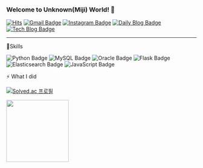 ### Welcome to Unknown(Miji) World! 👋
<!--
**unknown4250/unknown4250** is a ✨ _special_ ✨ repository because its `README.md` (this file) appears on your GitHub profile.

Here are some ideas to get you started:

- 🔭 I’m currently working on ...
- 🌱 I’m currently learning ...
- 👯 I’m looking to collaborate on ...
- 🤔 I’m looking for help with ...
- 💬 Ask me about ...
- 📫 How to reach me: ...
- 😄 Pronouns: ...
- ⚡ Fun fact: ...
-->

[![Hits](https://hits.seeyoufarm.com/api/count/incr/badge.svg?url=https%3A%2F%2Fgithub.com%2Funknown4250%2Fhit-counter&count_bg=%23CD646C&title_bg=%23555555&icon=&icon_color=%23E7E7E7&title=hits&edge_flat=false)](https://github.com/unknown4250)
[![Gmail Badge](https://img.shields.io/badge/Gmail-D14836?style=flat&logo=Gmail&logoColor=white)](mailto:mjjj4300@gmail.com)
[![Instagram Badge](https://img.shields.io/badge/Instagram-E4405F?style=flat&logoColor=white)](https://www.instagram.com/k_mijiii/)
[![Daily Blog Badge](https://img.shields.io/badge/Daily%20Blog-D03C75A?style=flat&logoColor=white)](https://blog.naver.com/unknown4250)
[![Tech Blog Badge](https://img.shields.io/badge/Tech%20Blog-78A5DC?style=flat&logoColor=white)](https://blog.naver.com/sky930425)

* * *
💪Skills

![Python Badge](https://img.shields.io/badge/Python-3776AB?style=flat&logoColor=white)
![MySQL Badge](https://img.shields.io/badge/MySQL-4479A1?style=flat&logoColor=white)
![Oracle Badge](https://img.shields.io/badge/Oracle-F80000?style=flat&logoColor=white)
![Flask Badge](https://img.shields.io/badge/Flask-000000?style=flat&logoColor=white)
![Elasticsearch Badge](https://img.shields.io/badge/Elasticsearch-005571?style=flat&logoColor=white)
![JavaScript Badge](https://img.shields.io/badge/JavaScript-F7DF1E?style=flat&logoColor=white)


⚡ What I did

[![Solved.ac 프로필](http://mazassumnida.wtf/api/v2/generate_badge?boj=mzzz25)](https://solved.ac/mzzz25)

<img align='left' src="https://github-readme-stats.vercel.app/api?username=unknown4250" height="165">

